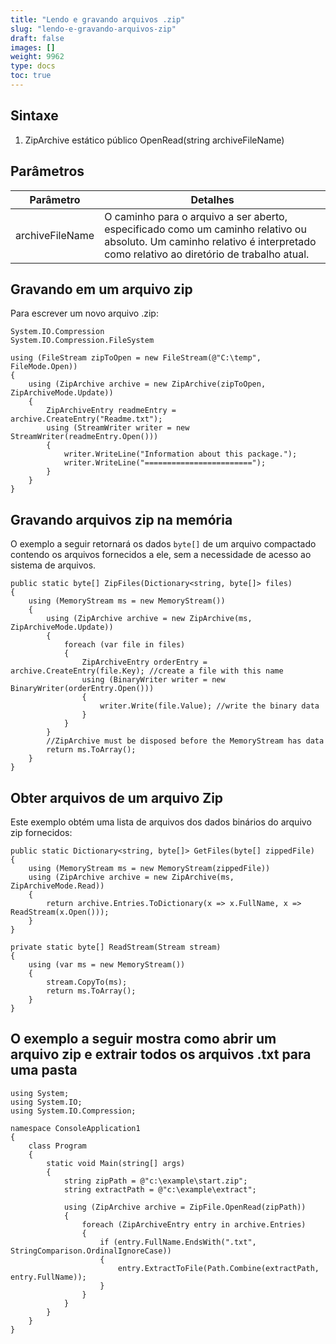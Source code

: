 ```yaml
---
title: "Lendo e gravando arquivos .zip"
slug: "lendo-e-gravando-arquivos-zip"
draft: false
images: []
weight: 9962
type: docs
toc: true
---
```


## Sintaxe
1. ZipArchive estático público OpenRead(string archiveFileName)

## Parâmetros


| Parâmetro | Detalhes |
| ------ | ------ |
| archiveFileName | O caminho para o arquivo a ser aberto, especificado como um caminho relativo ou absoluto. Um caminho relativo é interpretado como relativo ao diretório de trabalho atual. | |


## Gravando em um arquivo zip
Para escrever um novo arquivo .zip:

    System.IO.Compression
    System.IO.Compression.FileSystem

    using (FileStream zipToOpen = new FileStream(@"C:\temp", FileMode.Open)) 
    {
        using (ZipArchive archive = new ZipArchive(zipToOpen, ZipArchiveMode.Update)) 
        {
            ZipArchiveEntry readmeEntry = archive.CreateEntry("Readme.txt");
            using (StreamWriter writer = new StreamWriter(readmeEntry.Open())) 
            {
                writer.WriteLine("Information about this package.");
                writer.WriteLine("========================");
            }
        }
    }

## Gravando arquivos zip na memória
O exemplo a seguir retornará os dados `byte[]` de um arquivo compactado contendo os arquivos fornecidos a ele, sem a necessidade de acesso ao sistema de arquivos.


    public static byte[] ZipFiles(Dictionary<string, byte[]> files)
    {
        using (MemoryStream ms = new MemoryStream())
        {
            using (ZipArchive archive = new ZipArchive(ms, ZipArchiveMode.Update))
            {
                foreach (var file in files)
                {
                    ZipArchiveEntry orderEntry = archive.CreateEntry(file.Key); //create a file with this name
                    using (BinaryWriter writer = new BinaryWriter(orderEntry.Open()))
                    {
                        writer.Write(file.Value); //write the binary data
                    }
                }
            }
            //ZipArchive must be disposed before the MemoryStream has data
            return ms.ToArray();
        }
    }

## Obter arquivos de um arquivo Zip
Este exemplo obtém uma lista de arquivos dos dados binários do arquivo zip fornecidos:

    public static Dictionary<string, byte[]> GetFiles(byte[] zippedFile) 
    {
        using (MemoryStream ms = new MemoryStream(zippedFile))
        using (ZipArchive archive = new ZipArchive(ms, ZipArchiveMode.Read)) 
        {
            return archive.Entries.ToDictionary(x => x.FullName, x => ReadStream(x.Open()));
        }
    }

    private static byte[] ReadStream(Stream stream) 
    {
        using (var ms = new MemoryStream()) 
        {
            stream.CopyTo(ms);
            return ms.ToArray();
        }
    }

## O exemplo a seguir mostra como abrir um arquivo zip e extrair todos os arquivos .txt para uma pasta
    using System;
    using System.IO;
    using System.IO.Compression;
    
    namespace ConsoleApplication1
    {
        class Program
        {
            static void Main(string[] args)
            {
                string zipPath = @"c:\example\start.zip";
                string extractPath = @"c:\example\extract";
    
                using (ZipArchive archive = ZipFile.OpenRead(zipPath))
                {
                    foreach (ZipArchiveEntry entry in archive.Entries)
                    {
                        if (entry.FullName.EndsWith(".txt", StringComparison.OrdinalIgnoreCase))
                        {
                            entry.ExtractToFile(Path.Combine(extractPath, entry.FullName));
                        }
                    }
                } 
            }
        }
    }

